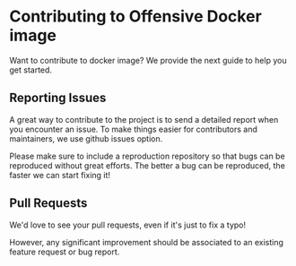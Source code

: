 # Contributing to Offensive Docker image

Want to contribute to docker image? We provide the next guide to help you get started.

## Reporting Issues

A great way to contribute to the project is to send a detailed report when you encounter an issue. To make things easier for contributors and maintainers, we use github issues option.

Please make sure to include a reproduction repository so that bugs can be reproduced without great efforts. The better a bug can be reproduced, the faster we can start fixing it!

## Pull Requests

We'd love to see your pull requests, even if it's just to fix a typo!

However, any significant improvement should be associated to an existing feature request or bug report.
